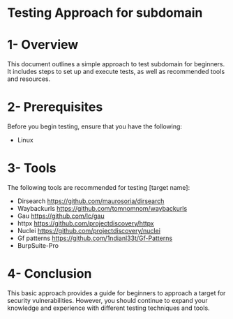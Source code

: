 
# Testing Approach for subdomain

# 1- Overview
This document outlines a simple approach to test subdomain for beginners. It includes steps to set up and execute tests, as well as recommended tools and resources.

# 2- Prerequisites
Before you begin testing, ensure that you have the following:

- Linux
 
# 3- Tools
The following tools are recommended for testing [target name]:
 - Dirsearch https://github.com/maurosoria/dirsearch
 - Waybackurls https://github.com/tomnomnom/waybackurls
 - Gau https://github.com/lc/gau
 - httpx https://github.com/projectdiscovery/httpx
 - Nuclei https://github.com/projectdiscovery/nuclei
 - Gf patterns https://github.com/1ndianl33t/Gf-Patterns 
 - BurpSuite-Pro

# 4- Conclusion
This basic approach provides a guide for beginners to approach a target for security vulnerabilities. However, you should continue to expand your knowledge and experience with different testing techniques and tools.
